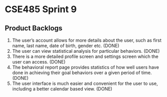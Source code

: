 # CSE485 Sprint 9

## Product Backlogs

1. The user’s account allows for more details about the user, such as first name, last name, date of birth, gender etc. (DONE)
2. The user can view statistical analysis for particular behaviors. (DONE)
3. There is a more detailed profile screen and settings screen which the user can access. (DONE)
4. The behavioral report page provides statistics of how well users have done in achieving their goal behaviors over a given period of time. (DONE)
5. The user interface is much easier and convenient for the user to use, including a better calendar based view. (DONE)
